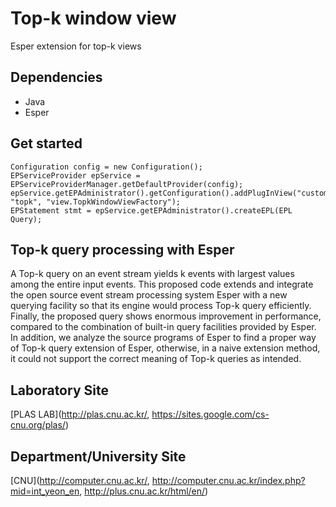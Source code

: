 # Top-k window view 
Esper extension for top-k views


## Dependencies
* Java
* Esper

## Get started
```
Configuration config = new Configuration();
EPServiceProvider epService = EPServiceProviderManager.getDefaultProvider(config);
epService.getEPAdministrator().getConfiguration().addPlugInView("custom", "topk", "view.TopkWindowViewFactory");
EPStatement stmt = epService.getEPAdministrator().createEPL(EPL Query);
```

## Top-k query processing with Esper
A Top-k query on an event stream yields k events with largest values among the entire input events. This proposed code extends and integrate the open source event stream processing system Esper with a new querying facility so that its engine would process Top-k query efficiently. Finally, the proposed query shows enormous improvement in performance, compared to the combination of built-in query facilities provided by Esper. In addition, we analyze the source programs of Esper to find a proper way of Top-k query extension of Esper, otherwise, in a naive extension method, it could not support the correct meaning of Top-k queries as intended.

## Laboratory Site
[PLAS LAB](http://plas.cnu.ac.kr/, https://sites.google.com/cs-cnu.org/plas/)

## Department/University Site
[CNU](http://computer.cnu.ac.kr/, http://computer.cnu.ac.kr/index.php?mid=int_yeon_en, http://plus.cnu.ac.kr/html/en/)
